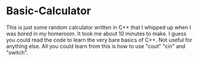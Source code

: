 # Basic-Calculator

This is just some random calculator written in C++ that I whipped up when I was bored in my homeroom. It took me about 10 minutes to make.
I guess you could read the code to learn the very bare basics of C++. Not useful for anything else.
All you could learn from this is how to use "cout" "cin" and "switch".
